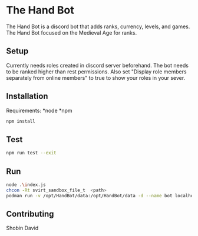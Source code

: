 # The Hand Bot
The Hand Bot is a discord bot that adds ranks, currency, levels, and games. The Hand Bot focused on the Medieval Age for ranks.

## Setup
Currently needs roles created in discord server beforehand. The bot needs to be ranked higher than rest permissions. Also set "Display role members separately from online members" to true to show your roles in your sever.

## Installation
Requirements:
*node
*npm
```bash
npm install
```
## Test
```bash
npm run test --exit
```
## Run
```bash
node .\index.js
chcon -Rt svirt_sandbox_file_t  <path>
podman run -v /opt/HandBot/data:/opt/HandBot/data -d --name bot localhost/handbot
```
## Contributing
Shobin David
